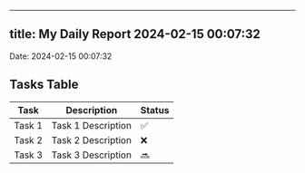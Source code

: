 
---
title: My Daily Report 2024-02-15 00:07:32
---

Date: 2024-02-15 00:07:32

## Tasks Table

| Task | Description | Status |
|------|-------------|--------|
| Task 1 | Task 1 Description | ✅ |
| Task 2 | Task 2 Description | ❌ |
| Task 3 | Task 3 Description | 🔜 |
